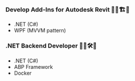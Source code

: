 <!--
**MyN1ckName/MyN1ckName** is a ✨ _special_ ✨ repository because its `README.md` (this file) appears on your GitHub profile.

Here are some ideas to get you started:

- 🔭 I’m currently working on ...
- 🌱 I’m currently learning ...
- 👯 I’m looking to collaborate on ...
- 🤔 I’m looking for help with ...
- 💬 Ask me about ...
- 📫 How to reach me: ...
- 😄 Pronouns: ...
- ⚡ Fun fact: ...
-->
### Develop Add-Ins for Autodesk Revit :woman_factory_worker::building_construction::construction_worker:
* .NET (C#)
* WPF (MVVM pattern)
### .NET Backend Developer 👨‍💻:hammer_and_wrench::rocket:
* .NET (C#)
* ABP Framework
* Docker
